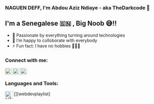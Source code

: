### NAGUEN DEFF, I'm Abdou Aziz Ndiaye - aka TheDarkcode 👋 


## I'm a Senegalese 🇸🇳 , Big Noob 😅!!
- 🌟 Passionate by everything turning around technologies
- 👯 I’m happy to colloborate with everybody
- ⚡ Fun fact: I have no hobbies 🤣🤣🤣


### Connect with me:

[<img align="left" alt="codeSTACKr | Twitter" width="22px" src="https://cdn.jsdelivr.net/npm/simple-icons@v3/icons/twitter.svg" />][twitter]
[<img align="left" alt="codeSTACKr | LinkedIn" width="22px" src="https://cdn.jsdelivr.net/npm/simple-icons@v3/icons/linkedin.svg" />][linkedin]
[<img align="left" alt="codeSTACKr | Instagram" width="22px" src="https://cdn.jsdelivr.net/npm/simple-icons@v3/icons/instagram.svg" />][instagram]

<br />

### Languages and Tools:

[<img align="left" alt="HTML5" width="26px" src="https://icones.pro/wp-content/uploads/2021/05/icone-html-violettepng.png" />][webdevplaylist]
<br />
<br />


[twitter]: https://twitter.com/The_Darkcode
[instagram]: https://www.instagram.com/azizthedarkcode
[linkedin]: https://www.linkedin.com/in/abdou-aziz-dabakh-ndiaye-b903881a9
